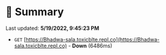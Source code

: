 # 📖 Summary
Last updated: **5/19/2022, 9:45:23 PM**

- `GET` [https://Bhadwa-sala.toxicblte.repl.co](https://Bhadwa-sala.toxicblte.repl.co) - **Down** (6486ms)
